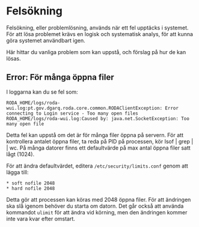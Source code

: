 # Felsökning

Felsökning, eller problemlösning, används när ett fel upptäcks i systemet. För att lösa problemet krävs en logisk och systematisk analys, för att kunna göra systemet användbart igen.  

Här hittar du vanliga problem som kan uppstå, och förslag på hur de kan lösas. 

## Error: För många öppna filer

I loggarna kan du se fel som:

```
RODA_HOME/logs/roda-wui.log:pt.gov.dgarq.roda.core.common.RODAClientException: Error connecting to Login service - Too many open files
RODA_HOME/logs/roda-wui.log:Caused by: java.net.SocketException: Too many open file
```

Detta fel kan uppstå om det är för många filer öppna på servern. För att kontrollera antalet öppna filer, ta reda på PID på processen, kör Isof | grep | <PID>| wc. På många datorer finns ett defaultvärde på max antal öppna filer satt lågt (1024). 

För att ändra defaultvärdet, editera `/etc/security/limits.conf` genom att lägga till: 

```
* soft nofile 2048
* hard nofile 2048
```

Detta gör att processen kan köras med 2048 öppna filer. För att ändringen ska slå igenom behöver du starta om datorn. Det går också att använda kommandot `ulimit` för att ändra vid körning, men den ändringen kommer inte vara kvar efter omstart. 
